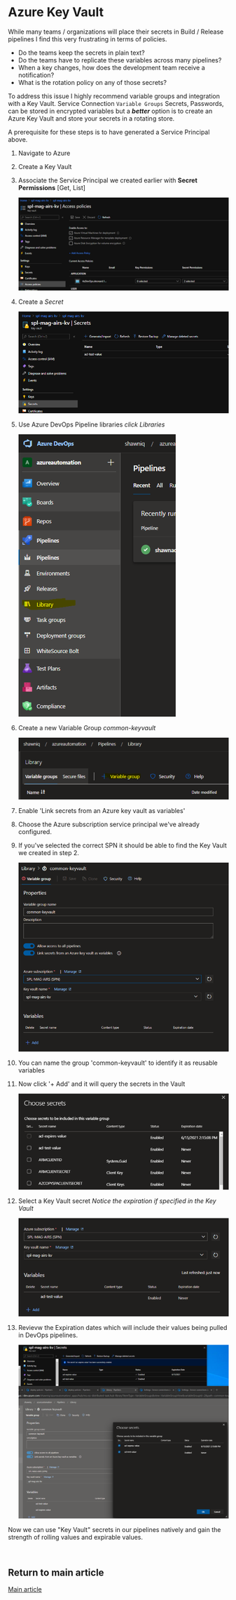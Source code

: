 # Azure Key Vault

While many teams / organizations will place their secrets in Build / Release pipelines I find this very frustrating in terms of policies.  

- Do the teams keep the secrets in plain text?  
- Do the teams have to replicate these variables across many pipelines?
- When a key changes, how does the development team receive a notification?
- What is the rotation policy on any of those secrets?

To address this issue I highly recommend variable groups and integration with a Key Vault.
Service Connection `Variable Groups`
Secrets, Passwords, can be stored in encrypted variables but a **_better_** option is to create an Azure Key Vault and store your secrets in a rotating store.

A prerequisite for these steps is to have generated a Service Principal above.

1. Navigate to Azure
1. Create a Key Vault
1. Associate the Service Principal we created earlier with **Secret Permissions** [Get, List]

    ![Key Vault Policies](./docs/var01.png)

1. Create a _Secret_

    ![Key Vault Value](./docs/var02.png)

1. Use Azure DevOps Pipeline libraries *click Libraries*

    ![Library](./docs/var03_01.png)

1. Create a new Variable Group *common-keyvault*

    ![Variable group](./docs/var03_02.png)

1. Enable 'Link secrets from an Azure key vault as variables'
1. Choose the Azure subscription service principal we've already configured.
1. If you've selected the correct SPN it should be able to find the Key Vault we created in step 2.

    ![Key Vault Group Usage](./docs/var03_03.png)

1. You can name the group 'common-keyvault' to identify it as reusable variables
1. Now click '+ Add' and it will query the secrets in the Vault

    ![Secrets in results](./docs/var03_04.png)

1. Select a Key Vault secret _Notice the expiration if specified in the Key Vault_

    ![Key Vault Secret Usage](./docs/var04.png)

1. Revievw the Expiration dates which will include their values being pulled in DevOps pipelines.

    ![Key Vault Secret with Expiration](./docs/var05.png)

Now we can use "Key Vault" secrets in our pipelines natively and gain the strength of rolling values and expirable values.

&nbsp;

## Return to main article

[Main article](./readme.md)
